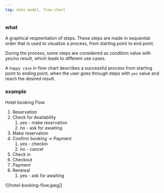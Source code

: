 ```yaml
---
tag: data model, flow chart
---
```

### what
A graphical resprentation of steps. These steps are made in sequential order that is used to visualize a process, from starting point to end point. 

During the process, some steps are considered as condition value with yes/no result, which leads to different use cases. 

A `happy case` in flow chart describes a successful process from starting point to ending point, when the user goes through steps with `yes` value and reach the desired result. 



### example
Hotel booking Flow
1. Reservation
2. Check for Availability
	1. yes - make reservation
	2. no - ask for awaiting
3. Make reservation
4. Confirm booking -> Payment
	1. yes - checkin
	2. no - cancel
5. Check in 
6. Checkout
7. Payment
8. Renewal 
	1. yes - ask for awaiting

![[hotel-booking-flow.jpeg]]